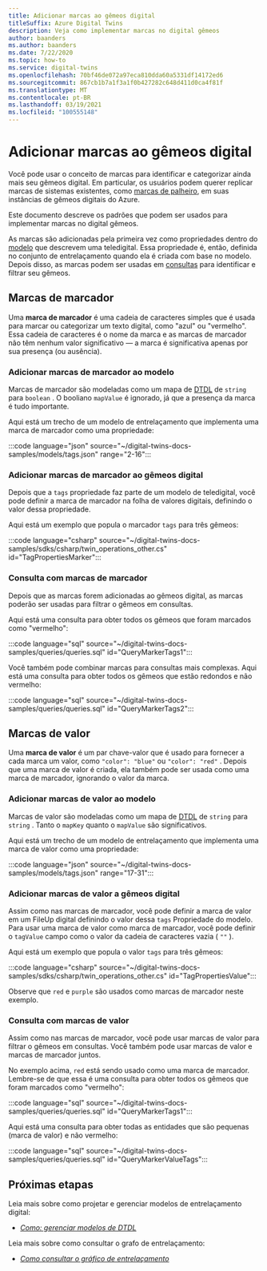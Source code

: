 ```yaml
---
title: Adicionar marcas ao gêmeos digital
titleSuffix: Azure Digital Twins
description: Veja como implementar marcas no digital gêmeos
author: baanders
ms.author: baanders
ms.date: 7/22/2020
ms.topic: how-to
ms.service: digital-twins
ms.openlocfilehash: 70bf46de072a97eca810dda60a5331df14172ed6
ms.sourcegitcommit: 867cb1b7a1f3a1f0b427282c648d411d0ca4f81f
ms.translationtype: MT
ms.contentlocale: pt-BR
ms.lasthandoff: 03/19/2021
ms.locfileid: "100555148"
---
```

# <a name="add-tags-to-digital-twins"></a>Adicionar marcas ao gêmeos digital 

Você pode usar o conceito de marcas para identificar e categorizar ainda mais seu gêmeos digital. Em particular, os usuários podem querer replicar marcas de sistemas existentes, como [marcas de palheiro](https://project-haystack.org/doc/TagModel), em suas instâncias de gêmeos digitais do Azure. 

Este documento descreve os padrões que podem ser usados para implementar marcas no digital gêmeos.

As marcas são adicionadas pela primeira vez como propriedades dentro do [modelo](concepts-models.md) que descrevem uma teledigital. Essa propriedade é, então, definida no conjunto de entrelaçamento quando ela é criada com base no modelo. Depois disso, as marcas podem ser usadas em [consultas](concepts-query-language.md) para identificar e filtrar seu gêmeos.

## <a name="marker-tags"></a>Marcas de marcador 

Uma **marca de marcador** é uma cadeia de caracteres simples que é usada para marcar ou categorizar um texto digital, como "azul" ou "vermelho". Essa cadeia de caracteres é o nome da marca e as marcas de marcador não têm nenhum valor significativo — a marca é significativa apenas por sua presença (ou ausência). 

### <a name="add-marker-tags-to-model"></a>Adicionar marcas de marcador ao modelo 

Marcas de marcador são modeladas como um mapa de [DTDL](https://github.com/Azure/opendigitaltwins-dtdl/blob/master/DTDL/v2/dtdlv2.md) de `string` para `boolean` . O booliano `mapValue` é ignorado, já que a presença da marca é tudo importante. 

Aqui está um trecho de um modelo de entrelaçamento que implementa uma marca de marcador como uma propriedade:

:::code language="json" source="~/digital-twins-docs-samples/models/tags.json" range="2-16":::

### <a name="add-marker-tags-to-digital-twins"></a>Adicionar marcas de marcador ao gêmeos digital

Depois que a `tags` propriedade faz parte de um modelo de teledigital, você pode definir a marca de marcador na folha de valores digitais, definindo o valor dessa propriedade. 

Aqui está um exemplo que popula o marcador `tags` para três gêmeos:

:::code language="csharp" source="~/digital-twins-docs-samples/sdks/csharp/twin_operations_other.cs" id="TagPropertiesMarker":::

### <a name="query-with-marker-tags"></a>Consulta com marcas de marcador

Depois que as marcas forem adicionadas ao gêmeos digital, as marcas poderão ser usadas para filtrar o gêmeos em consultas. 

Aqui está uma consulta para obter todos os gêmeos que foram marcados como "vermelho": 

:::code language="sql" source="~/digital-twins-docs-samples/queries/queries.sql" id="QueryMarkerTags1":::

Você também pode combinar marcas para consultas mais complexas. Aqui está uma consulta para obter todos os gêmeos que estão redondos e não vermelho: 

:::code language="sql" source="~/digital-twins-docs-samples/queries/queries.sql" id="QueryMarkerTags2":::

## <a name="value-tags"></a>Marcas de valor 

Uma **marca de valor** é um par chave-valor que é usado para fornecer a cada marca um valor, como `"color": "blue"` ou `"color": "red"` . Depois que uma marca de valor é criada, ela também pode ser usada como uma marca de marcador, ignorando o valor da marca. 

### <a name="add-value-tags-to-model"></a>Adicionar marcas de valor ao modelo 

Marcas de valor são modeladas como um mapa de [DTDL](https://github.com/Azure/opendigitaltwins-dtdl/blob/master/DTDL/v2/dtdlv2.md) de `string` para `string` . Tanto o `mapKey` quanto o `mapValue` são significativos. 

Aqui está um trecho de um modelo de entrelaçamento que implementa uma marca de valor como uma propriedade:

:::code language="json" source="~/digital-twins-docs-samples/models/tags.json" range="17-31":::

### <a name="add-value-tags-to-digital-twins"></a>Adicionar marcas de valor a gêmeos digital

Assim como nas marcas de marcador, você pode definir a marca de valor em um FileUp digital definindo o valor dessa `tags` Propriedade do modelo. Para usar uma marca de valor como marca de marcador, você pode definir o `tagValue` campo como o valor da cadeia de caracteres vazia ( `""` ). 

Aqui está um exemplo que popula o valor `tags` para três gêmeos:

:::code language="csharp" source="~/digital-twins-docs-samples/sdks/csharp/twin_operations_other.cs" id="TagPropertiesValue":::

Observe que `red` e `purple` são usados como marcas de marcador neste exemplo.

### <a name="query-with-value-tags"></a>Consulta com marcas de valor

Assim como nas marcas de marcador, você pode usar marcas de valor para filtrar o gêmeos em consultas. Você também pode usar marcas de valor e marcas de marcador juntos.

No exemplo acima, `red` está sendo usado como uma marca de marcador. Lembre-se de que essa é uma consulta para obter todos os gêmeos que foram marcados como "vermelho": 

:::code language="sql" source="~/digital-twins-docs-samples/queries/queries.sql" id="QueryMarkerTags1":::

Aqui está uma consulta para obter todas as entidades que são pequenas (marca de valor) e não vermelho: 

:::code language="sql" source="~/digital-twins-docs-samples/queries/queries.sql" id="QueryMarkerValueTags":::

## <a name="next-steps"></a>Próximas etapas

Leia mais sobre como projetar e gerenciar modelos de entrelaçamento digital:
* [*Como: gerenciar modelos de DTDL*](how-to-manage-model.md)

Leia mais sobre como consultar o grafo de entrelaçamento:
* [*Como consultar o gráfico de entrelaçamento*](how-to-query-graph.md)
